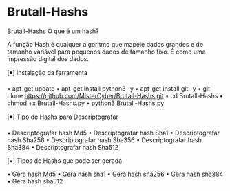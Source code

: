 # Brutall-Hashs
Brutall-Hashs
O que é um hash?

A função Hash é qualquer algoritmo que mapeie dados grandes e de tamanho variável para pequenos dados de tamanho fixo. É como uma impressão digital dos dados. 



[◾] Instalação da ferramenta

• apt-get update
• apt-get install python3 -y
• apt-get install git -y
• git clone https://github.com/MisterCyber/Brutall-Hashs.git
• cd Brutall-Hashs
• chmod +x Brutall-Hashs.py
• python3 Brutall-Hashs.py




[◾] Tipo de Hashs para Descriptografar 

• Descriptografar hash Md5
• Descriptografar hash Sha1
• Descriptografar hash Sha256
• Descriptografar hash Sha356
• Descriptografar hash Sha384
• Descriptografar hash Sha512

[▪] Tipos de Hashs que pode ser gerada

• Gera hash Md5
• Gera hash sha1
• Gera hash sha256
• Gera hash sha384
• Gera hash sha512

